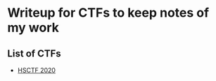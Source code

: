 # Writeup for CTFs to keep notes of my work 

## List of CTFs

- [HSCTF 2020](https://github.com/hack-rohan/CTF-Writeups/tree/master/HSCTF%202020)